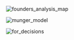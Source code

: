![founders_analysis_map](https://github.com/user-attachments/assets/610eab24-4f95-4f42-ae86-21338b7701d8)

![munger_model](https://github.com/user-attachments/assets/3a5073f8-087d-4029-8720-5596ede00e93)

![for_decisions](https://github.com/user-attachments/assets/6d9609a5-25cc-492b-bffc-d5c3ee10a03a)

